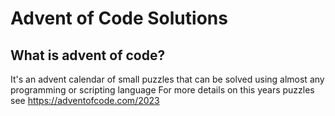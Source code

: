 # Advent of Code Solutions

## What is advent of code?
It's an advent calendar of small puzzles that can be solved using almost any programming or scripting language
For more details on this years puzzles see https://adventofcode.com/2023

